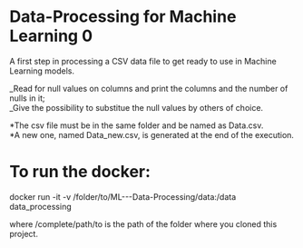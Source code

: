 # Data-Processing for Machine Learning 0

A first step in processing a CSV data file to get ready to use in Machine Learning models.

_Read for null values on columns and print the columns and the number of nulls in it;\
_Give the possibility to substitue the null values by others of choice.

*The csv file must be in the same folder and be named as Data.csv.\
*A new one, named Data_new.csv, is generated at the end of the execution.

# To run the docker:
docker run -it -v /folder/to/ML---Data-Processing/data:/data data_processing

where /complete/path/to is the path of the folder where you cloned this project.
